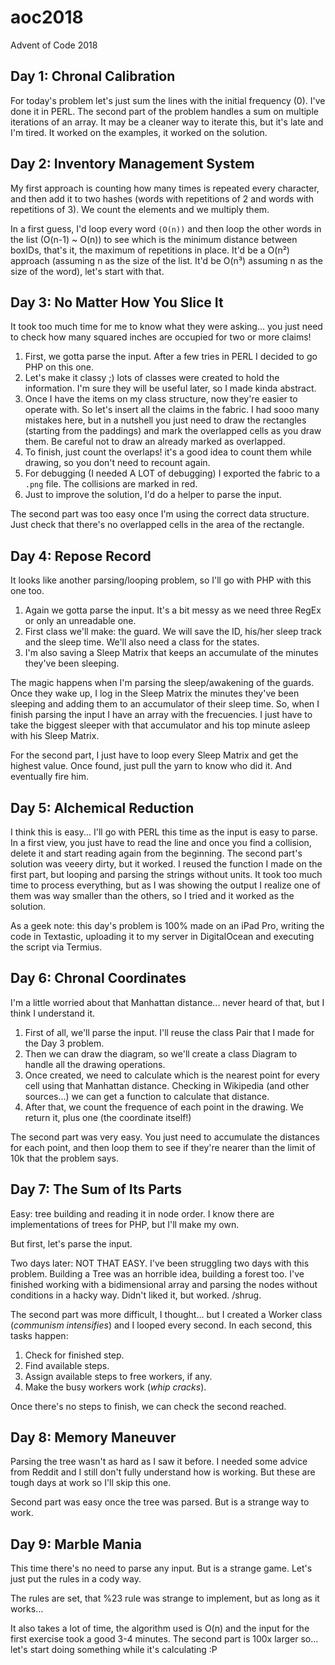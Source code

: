 # aoc2018
Advent of Code 2018

## Day 1: Chronal Calibration
For today's problem let's just sum the lines with the initial frequency (0). I've done it in PERL.
The second part of the problem handles a sum on multiple iterations of an array. It may be a cleaner way to iterate this, but it's late and I'm tired. It worked on the examples, it worked on the solution.

## Day 2: Inventory Management System
My first approach is counting how many times is repeated every character, and then add it to two hashes (words with repetitions of 2 and words with repetitions of 3). We count the elements and we multiply them.

In a first guess, I'd loop every word `(O(n))` and then loop the other words in the list (O(n-1) ~ O(n)) to see which is the minimum distance between boxIDs, that's it, the maximum of repetitions in place. It'd be a O(n²) approach (assuming n as the size of the list. It'd be O(n³) assuming n as the size of the word), let's start with that.

## Day 3: No Matter How You Slice It
It took too much time for me to know what they were asking... you just need to check how many squared inches are occupied for two or more claims! 

1. First, we gotta parse the input. After a few tries in PERL I decided to go PHP on this one. 
1. Let's make it classy ;) lots of classes were created to hold the information. I'm sure they will be useful later, so I made kinda abstract.
1. Once I have the items on my class structure, now they're easier to operate with. So let's insert all the claims in the fabric. I had sooo many mistakes here, but in a nutshell you just need to draw the rectangles (starting from the paddings) and mark the overlapped cells as you draw them. Be careful not to draw an already marked as overlapped.
1. To finish, just count the overlaps! it's a good idea to count them while drawing, so you don't need to recount again.
1. For debugging (I needed A LOT of debugging) I exported the fabric to a `.png` file. The collisions are marked in red.
1. Just to improve the solution, I'd do a helper to parse the input.

The second part was too easy once I'm using the correct data structure. Just check that there's no overlapped cells in the area of the rectangle.

## Day 4: Repose Record

It looks like another parsing/looping problem, so I'll go with PHP with this one too.

1. Again we gotta parse the input. It's a bit messy as we need three RegEx or only an unreadable one.
1. First class we'll make: the guard. We will save the ID, his/her sleep track and the sleep time. We'll also need a class for the states.
1. I'm also saving a Sleep Matrix that keeps an accumulate of the minutes they've been sleeping.

The magic happens when I'm parsing the sleep/awakening of the guards. Once they wake up, I log in the Sleep Matrix the minutes they've been sleeping and adding them to an accumulator of their sleep time. So, when I finish parsing the input I have an array with the frecuencies. I just have to take the biggest sleeper with that accumulator and his top minute asleep with his Sleep Matrix.

For the second part, I just have to loop every Sleep Matrix and get the highest value. Once found, just pull the yarn to know who did it. And eventually fire him.

## Day 5: Alchemical Reduction

I think this is easy... I'll go with PERL this time as the input is easy to parse. In a first view, you just have to read the line and once you find a collision, delete it and start reading again from the beginning.
The second part's solution was veeery dirty, but it worked. I reused the function I made on the first part, but looping and parsing the strings without units. It took too much time to process everything, but as I was showing the output I realize one of them was way smaller than the others, so I tried and it worked as the solution.

As a geek note: this day's problem is 100% made on an iPad Pro, writing the code in Textastic, uploading it to my server in DigitalOcean and executing the script via Termius.

## Day 6: Chronal Coordinates

I'm a little worried about that Manhattan distance... never heard of that, but I think I understand it. 

1. First of all, we'll parse the input. I'll reuse the class Pair that I made for the Day 3 problem. 
1. Then we can draw the diagram, so we'll create a class Diagram to handle all the drawing operations.
1. Once created, we need to calculate which is the nearest point for every cell using that Manhattan distance. Checking in Wikipedia (and other sources...) we can get a function to calculate that distance.
1. After that, we count the frequence of each point in the drawing. We return it, plus one (the coordinate itself!)

The second part was very easy. You just need to accumulate the distances for each point, and then loop them to see if they're nearer than the limit of 10k that the problem says. 

## Day 7: The Sum of Its Parts

Easy: tree building and reading it in node order. I know there are implementations of trees for PHP, but I'll make my own.

But first, let's parse the input.

Two days later: NOT THAT EASY. I've been struggling two days with this problem. Building a Tree was an horrible idea, building a forest too. I've finished working with a bidimensional array and parsing the nodes without conditions in a hacky way. Didn't liked it, but worked. /shrug.

The second part was more difficult, I thought... but I created a Worker class (*communism intensifies*) and I looped every second. In each second, this tasks happen:
1. Check for finished step.
1. Find available steps.
1. Assign available steps to free workers, if any.
1. Make the busy workers work (*whip cracks*).

Once there's no steps to finish, we can check the second reached.

## Day 8: Memory Maneuver

Parsing the tree wasn't as hard as I saw it before. I needed some advice from Reddit and I still don't fully understand how is working. But these are tough days at work so I'll skip this one.

Second part was easy once the tree was parsed. But is a strange way to work.

## Day 9: Marble Mania

This time there's no need to parse any input. But is a strange game. Let's just put the rules in a cody way.

The rules are set, that %23 rule was strange to implement, but as long as it works...

It also takes a lot of time, the algorithm used is O(n) and the input for the first exercise took a good 3-4 minutes. The second part is 100x larger so... let's start doing something while it's calculating :P

